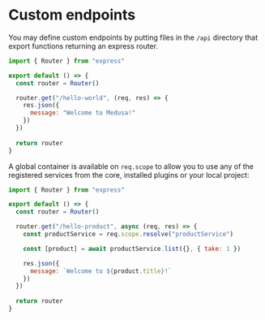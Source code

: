 # Custom endpoints

You may define custom endpoints by putting files in the `/api` directory that export functions returning an express router.
```js
import { Router } from "express"

export default () => {
  const router = Router()

  router.get("/hello-world", (req, res) => {
    res.json({
      message: "Welcome to Medusa!"
    })
  })
  
  return router
}
```

A global container is available on `req.scope` to allow you to use any of the registered services from the core, installed plugins or your local project:
```js
import { Router } from "express"

export default () => {
  const router = Router()

  router.get("/hello-product", async (req, res) => {
    const productService = req.scope.resolve("productService")

    const [product] = await productService.list({}, { take: 1 })

    res.json({
      message: `Welcome to ${product.title}!`
    })
  })
  
  return router
}
```
